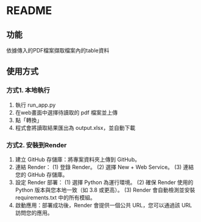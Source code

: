 # README

## 功能
依據傳入的PDF檔案擷取檔案內的table資料

## 使用方式
### 方式1. 本地執行
1. 執行 run_app.py
2. 在web畫面中選擇待讀取的 pdf 檔案並上傳
3. 點「轉換」
4. 程式會將讀取結果匯出為 output.xlsx，並自動下載

### 方式2. 安裝到Render
1. 建立 GitHub 存儲庫：將專案資料夾上傳到 GitHub。
2. 連結 Render：
    (1) 登錄 Render。
    (2) 選擇 New + Web Service。
    (3) 連結您的 GitHub 存儲庫。
3. 設定 Render 部署：
    (1) 選擇 Python 為運行環境。
    (2) 確保 Render 使用的 Python 版本與您本地一致（如 3.8 或更高）。
    (3) Render 會自動檢測並安裝 requirements.txt 中的所有模組。
4. 啟動應用：部署成功後，Render 會提供一個公共 URL，您可以通過該 URL 訪問您的應用。